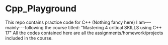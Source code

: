 # Cpp_Playground
 This repo contains practice code for C++ (Nothing fancy here)
 I am---mainly---following the course titled:
 "Mastering 4 critical SKILLS using C++ 17"
 All the codes contained here are all the assignments/homework/projects included in the course.
